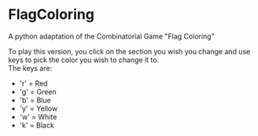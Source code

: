 # FlagColoring
A python adaptation of the Combinatorial Game "Flag Coloring"

To play this version, you click on the section you wish you change and use keys to pick the color you wish to change it to.  
The keys are:
*  'r' = Red
*  'g' = Green
*  'b' = Blue
*  'y' = Yellow
*  'w' = White
*  'k' = Black
